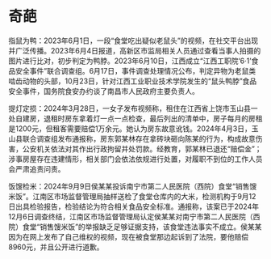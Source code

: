 # 奇葩

指鼠为鸭：2023年6月1日，一段“食堂吃出疑似老鼠头”的视频，在社交平台出现并广泛传播。2023年6月4日报道，高新区市监局相关人员通过查看当事人拍摄的图片进行比对，初步判定为鸭脖。2023年6月10日，江西成立“江西工职院‘6·1’食品安全事件”联合调查组。6月17日，事件调查处理情况公布，判定异物为老鼠类啮齿动物的头部，10月23日，针对江西工业职业技术学院发生的“鼠头鸭脖”食品安全事件，国务院食安办约谈了南昌市人民政府主要负责人。

提灯定损：2024年3月28日，一女子发布视频称，租住在江西省上饶市玉山县一处自建房，退租时房东拿着灯一点一点检查，最后列出的清单中，房子每月的房租是1200元，但租客需要赔偿1万余元。她认为房东故意讹钱。2024年4月3日，玉山县联合调查组发布通报称，房东郭某林存在拿砖块砸向陈某的行为，构成故意伤害，公安机关依法对其作出行政拘留并处罚款。经教育，郭某林已退还“赔偿金”；涉事房屋存在违建情形，相关部门会依法依规进行处置，对履职不到位的工作人员会严肃追责问责。

饭馊检米：2024年9月9日侯某某投诉南宁市第二人民医院（西院）食堂“销售馊米饭”。江南区市场监督管理局抽样送检了食堂仓库内的大米，检测机构于9月12日出具检验报告，检验结论为符合相关食品安全标准。通报称，该案已于2024年12月6日调查终结，江南区市场监督管理局认定侯某某对南宁市第二人民医院（西院）食堂“销售馊米饭”的举报缺乏足够证据支持，该食堂违法事实不成立。侯某某因为在网上发布了自己维权的视频，现在被食堂那边起诉到了法院，要他赔偿8960元，并且公开进行道歉。